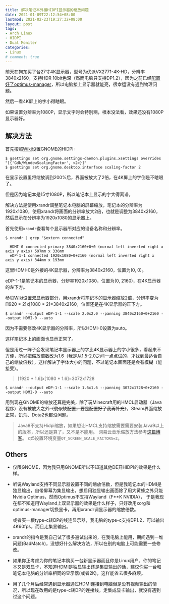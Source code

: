 ```yaml
---
title: 解决笔记本外接HIDPI显示器的缩放问题
date: 2021-01-09T22:12:54+08:00
lastmod: 2021-02-23T19:27:32+08:00
layout: post
tags:
- Arch Linux
- HIDPI
- Dual Moniter
categories:
- Linux
# comment: true
---
```


前天在狗东买了台27寸4K显示器，型号为优派VX2771-4K-HD，分辨率3840x2160，支持HDR 10bit色深（然而电脑只支持DP1.2），因为之前已经[配置好了optimus-manager](/posts/2021/archlinux-pavilion-gaming-laptop/)，所以电脑接上显示器就能亮，很幸运没有遇到物理问题。

然后一看4K屏上的字小得瞎眼。

如果设置分辨率为1080P，显示文字时会特别糊，根本没法看，效果还没有1080P显示器好。

<!--more-->

## 解决方法

首先按照[Wiki](https://wiki.archlinux.org/index.php/HiDPI)设置GNOME的HIDPI:

``` text
$ gsettings set org.gnome.settings-daemon.plugins.xsettings overrides "[{'Gdk/WindowScalingFactor', <2>}]"
$ gsettings set org.gnome.desktop.interface scaling-factor 2
```

在显示设置里将缩放调到200%后，界面被放大了2倍，在4K屏上的字倒是不瞎眼了。

但是因为笔记本是15寸1080P，所以笔记本上显示的字大得离谱。

解决方法是使用xrandr调整笔记本电脑的屏幕缩放，笔记本的分辨率为1920x1080，使用xrandr将画面的分辨率放大2倍，也就是调整为3840x2160，然后显示在分辨率为1920x1080的显示器上。

首先使用`xrandr`查看每个显示器所对应的设备名称和分辨率。

``` text
$ xrandr | grep "$extern connected"

  HDMI-0 connected primary 3840x2160+0+0 (normal left inverted right x axis y axis) 597mm x 336mm
  eDP-1-1 connected 1920x1080+0+2160 (normal left inverted right x axis y axis) 344mm x 193mm
```

这里HDMI-0是外接的4K显示器，分辨率为3840x2160，位置为(0, 0)。

eDP-1-1是笔记本的显示器，分辨率1920x1080，位置为(0, 2160)，在4K显示器的左下方。

参见[Wiki设置双显示器部分](https://wiki.archlinux.org/index.php/HiDPI#Multiple_displays)，用xrandr将笔记本的显示器缩放2倍，分辨率变为 \[1920 \* 2\]x\[1080 \* 2\]=3840x2160，位置还是在4K显示器的正下方。

``` text
$ xrandr --output eDP-1-1 --scale 2.0x2.0 --panning 3840x2160+0+2160 --output HDMI-0 --auto
```

因为不需要修改4K显示器的分辨率，所以HDMI-0设置为auto。

这样笔记本上的画面也显示正常了。

但是用过一阵子会发现笔记本显示器上的字比4K显示器上的字小很多，看起来不方便，所以把缩放倍数改为1.6（我是从1.5-2.0之间一点点试的，才找到最适合自己的缩放倍数），这样解决了字体大小的问题，不过笔记本画面还是会有模糊（能接受）。

> \[1920 \* 1.6\]x\[1080 \* 1.6\]=3072x1728

``` text
$ xrandr --output eDP-1-1 --scale 1.6x1.6 --panning 3072x1728+0+2160 --output HDMI-0 --auto
```

用到现在GNOME的缩放还算是完美，除了玩Minecraft用的HMCL启动器（Java程序）没有被放大之外~~（貌似缺配置，要是配置好了我再补充）~~，Steam界面缩放正常，饥荒、Dota2也都没问题。

> Java8不支持Hidpi缩放，如果想让HMCL支持缩放需要需要安装Java9以上的版本，所以还是算了，又不是不能用。
> 网易云音乐缩放方法参考[这篇博客](https://ntzyz.io/post/fix-cloud-music-linux-client-hidpi-issue)。
> qt5设置环境变量`QT_SCREEN_SCALE_FACTORS=2`。

## Others

 * 仅限GNOME，因为我只用GNOME所以不知道其他DE开HIDPI的效果是什么样。

 * 听说Wayland支持不同显示器设置不同的缩放倍数，但是我笔记本的HDMI是独显输出，自带屏幕为集显输出，想启用独显输出画面除了用大黄蜂之外只能Nvidia Optimus，然而Optimus不支持Wayland（F**K NVIDIA），
   于是我现在都不知道用Wayland上双显示器的效果是什么样子，只好改用xorg和optimus-manager切换显卡，再用xrandr调显示器的缩放倍数。

   或者买一根type-c转DP的线连显示器，我电脑的type-c支持DP1.2，可以输出4K60fps，而且走集显输出。

 * xrandr的指令是我自己试了很多遍试出来的，在我电脑上能用，期间遇到一堆问题(BadMatch)，没想好什么解决方法，所以在别的电脑上可能需要一些修改。

 * 如果你正考虑为你的笔记本购买一台新显示器而且你是Linux用户，你的笔记本又是双显卡，不知道HDMI是独显输出还是集显输出的话，建议你买一台和笔记本电脑的分辨率相同的显示器(或者2K)，这样能省去很多麻烦。

 * 用了几个月后经常遇到显示器通过HDMI连接到电脑但是没有视频输出的情况，所以现在改用的是type-c转DP的连接线，走集成显卡输出，就没有遇到过这个问题。
